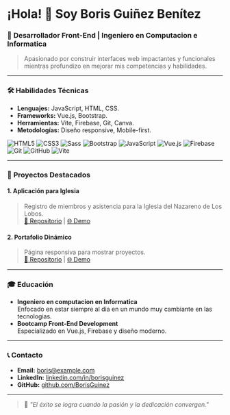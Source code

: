 # ¡Hola! 👋 Soy Boris Guiñez Benítez

### 🌟 **Desarrollador Front-End | Ingeniero en Computacion e Informatica**
> Apasionado por construir interfaces web impactantes y funcionales mientras profundizo en mejorar mis competencias y habilidades.

---

### 🛠️ **Habilidades Técnicas**
- **Lenguajes:** JavaScript, HTML, CSS.
- **Frameworks:** Vue.js, Bootstrap.
- **Herramientas:** Vite, Firebase, Git, Canva.
- **Metodologías:** Diseño responsive, Mobile-first.

![HTML5](https://img.shields.io/badge/HTML5-E34F26?style=for-the-badge&logo=html5&logoColor=white)
![CSS3](https://img.shields.io/badge/CSS3-1572B6?style=for-the-badge&logo=css3&logoColor=white)
![Sass](https://img.shields.io/badge/Sass-CC6699?style=for-the-badge&logo=sass&logoColor=white)
![Bootstrap](https://img.shields.io/badge/Bootstrap-7952B3?style=for-the-badge&logo=bootstrap&logoColor=white)
![JavaScript](https://img.shields.io/badge/JavaScript-F7DF1E?style=for-the-badge&logo=javascript&logoColor=black)
![Vue.js](https://img.shields.io/badge/Vue.js-42b883?style=for-the-badge&logo=vue.js&logoColor=white)
![Firebase](https://img.shields.io/badge/Firebase-FFCA28?style=for-the-badge&logo=firebase&logoColor=black)
![Git](https://img.shields.io/badge/Git-F05032?style=for-the-badge&logo=git&logoColor=white)
![GitHub](https://img.shields.io/badge/GitHub-181717?style=for-the-badge&logo=github&logoColor=white)
![Vite](https://img.shields.io/badge/Vite-646CFF?style=for-the-badge&logo=vite&logoColor=white)

---

### 📂 **Proyectos Destacados**

#### **1. Aplicación para Iglesia**
> Registro de miembros y asistencia para la Iglesia del Nazareno de Los Lobos.  
[🔗 Repositorio](#) | [🌐 Demo](#)

#### **2. Portafolio Dinámico**
> Página responsiva para mostrar proyectos.  
[🔗 Repositorio](#) | [🌐 Demo](#)

---

### 🎓 **Educación**
- **Ingeniero en computacion en Informatica**  
  Enfocado en estar siempre al dia en un mundo muy cambiante en las tecnologias.
- **Bootcamp Front-End Development**  
  Especializado en Vue.js, Firebase y diseño moderno.

---

### 📞 **Contacto**
- **Email:** [boris@example.com](mailto:boris@example.com)
- **LinkedIn:** [linkedin.com/in/borisguinez](#)
- **GitHub:** [github.com/BorisGuinez](#)

---

> 🌟 *"El éxito se logra cuando la pasión y la dedicación convergen."*
